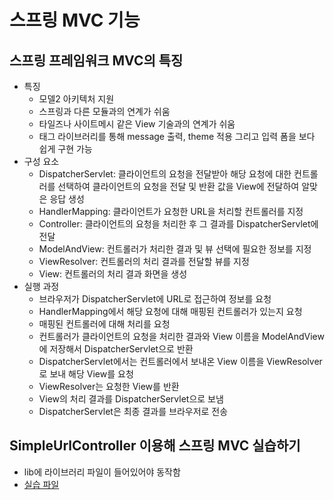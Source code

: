 # 스프링 MVC 기능

## 스프링 프레임워크 MVC의 특징

- 특징
  - 모델2 아키텍처 지원
  - 스프링과 다른 모듈과의 연계가 쉬움
  - 타일즈나 사이트메시 같은 View 기술과의 연계가 쉬움
  - 태그 라이브러리를 통해 message 출력, theme 적용 그리고 입력 폼을 보다 쉽게 구현 가능
- 구성 요소
  - DispatcherServlet: 클라이언트의 요청을 전달받아 해당 요청에 대한 컨트롤러를 선택하여 클라이언트의 요청을 전달 및 반환 값을 View에 전달하여 알맞은 응답 생성
  - HandlerMapping: 클라이언트가 요청한 URL을 처리할 컨트롤러를 지정
  - Controller: 클라이언트의 요청을 처리한 후 그 결과를 DispatcherServlet에 전달
  - ModelAndView: 컨트롤러가 처리한 결과 및 뷰 선택에 필요한 정보를 지정
  - ViewResolver: 컨트롤러의 처리 결과를 전달할 뷰를 지정
  - View: 컨트롤러의 처리 결과 화면을 생성
- 실행 과정
  - 브라우저가 DispatcherServlet에 URL로 접근하여 정보를 요청
  - HandlerMapping에서 해당 요청에 대해 매핑된 컨트롤러가 있는지 요청
  - 매핑된 컨트롤러에 대해 처리를 요청
  - 컨트롤러가 클라이언트의 요청을 처리한 결과와 View 이름을 ModelAndView에 저장해서 DispatcherServlet으로 반환
  - DispatcherServlet에서는 컨트롤러에서 보내온 View 이름을 ViewResolver로 보내 해당 View를 요청
  - ViewResolver는 요청한 View를 반환
  - View의 처리 결과를 DispatcherServlet으로 보냄
  - DispatcherServlet은 최종 결과를 브라우저로 전송

## SimpleUrlController 이용해 스프링 MVC 실습하기

- lib에 라이브러리 파일이 들어있어야 동작함
- [실습 파일](chapter21/pro21/src/com/spring/ex01/SimpleUrlController.java)
